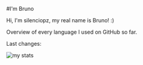 #I'm Bruno

Hi, I'm silenciopz, my real name is Bruno! :)

Overview of every language I used on GitHub so far.

Last changes:

<img alt="my stats" src="https://github-readme-stats-git-masterrstaa-rickstaa.vercel.app/api/top-langs/?username=silenciopz"/>
